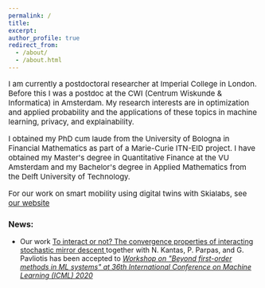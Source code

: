 ```yaml
---
permalink: /
title: 
excerpt:
author_profile: true
redirect_from: 
  - /about/
  - /about.html
---
```

<p style="font-size:15px">
I am currently a postdoctoral researcher at Imperial College in London. Before this I was a postdoc at the CWI (Centrum Wiskunde & Informatica) in Amsterdam. My research interests are in optimization and applied probability and the applications of these topics in machine learning, privacy, and explainability.
</p>


<p style="font-size:15px">
I obtained my PhD cum laude from the University of Bologna in Financial Mathematics as part of a Marie-Curie ITN-EID project. I have obtained my Master's degree in Quantitative Finance at the VU Amsterdam and my Bachelor's degree in Applied Mathematics from the Delft University of Technology. 
</p>

<p style="font-size:15px">
For our work on smart mobility using digital twins with Skialabs, see <a href="https://skialabs.com" style="text-decoration:underline;"> our website </a>
</p>

<h3>News:</h3>
<ul>
<li> Our work <a href="https://sites.google.com/view/optml-icml2020/accepted-papers" style="text-decoration:underline;"> To interact or not? The convergence properties of interacting stochastic mirror descent </a> together with N. Kantas, P. Parpas, and G. Pavliotis has been accepted to <i> <a href="https://sites.google.com/view/optml-icml2020/" style = "text-decoration:underline;"> Workshop on "Beyond first-order methods in ML systems" at 36th International Conference on Machine Learning (ICML) 2020</a></i> </li>
</ul>

